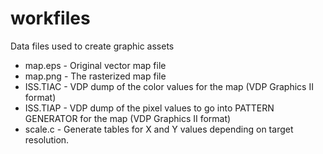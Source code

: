 # workfiles

Data files used to create graphic assets

* map.eps - Original vector map file
* map.png - The rasterized map file
* ISS.TIAC - VDP dump of the color values for the map (VDP Graphics II format)
* ISS.TIAP - VDP dump of the pixel values to go into PATTERN GENERATOR for the map (VDP Graphics II format)
* scale.c - Generate tables for X and Y values depending on target resolution.

